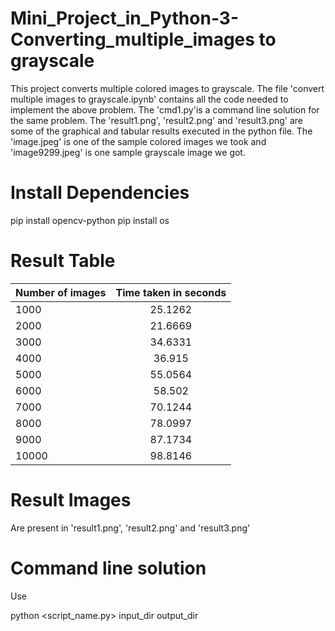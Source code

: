 # Mini_Project_in_Python-3-Converting_multiple_images to grayscale

This project converts multiple colored images to grayscale. The file 'convert multiple images to grayscale.ipynb' contains all the code needed to implement the above problem. The 'cmd1.py'is a command line solution for the same problem. The 'result1.png', 'result2.png' and 'result3.png' are some of the graphical and tabular results executed in the python file. The 'image.jpeg' is one of the sample colored images we took and 'image9299.jpeg' is one sample grayscale image we got.

# Install Dependencies

pip install opencv-python
pip install os


# Result Table


|   Number of images |   Time taken in seconds |
|-------------------- | :-------------------------:|
|               1000 |                 25.1262 |
|               2000 |                 21.6669 |
|               3000 |                 34.6331 |
|               4000 |                 36.915  |
|               5000 |                 55.0564 |
|               6000 |                 58.502  |
|               7000 |                 70.1244 |
|               8000 |                 78.0997 |
|               9000 |                 87.1734 |
|              10000 |                 98.8146 |


# Result Images

Are present in 'result1.png', 'result2.png' and 'result3.png'

# Command line solution

Use

python <script_name.py> input_dir output_dir
